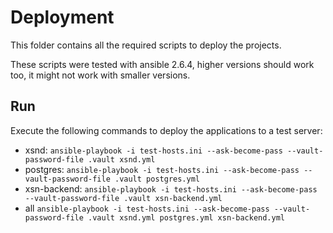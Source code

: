 # Deployment

This folder contains all the required scripts to deploy the projects.

These scripts were tested with ansible 2.6.4, higher versions should work too, it might not work with smaller versions.

## Run
Execute the following commands to deploy the applications to a test server:
- xsnd: `ansible-playbook -i test-hosts.ini --ask-become-pass --vault-password-file .vault xsnd.yml`
- postgres: `ansible-playbook -i test-hosts.ini --ask-become-pass --vault-password-file .vault postgres.yml`
- xsn-backend: `ansible-playbook -i test-hosts.ini --ask-become-pass --vault-password-file .vault xsn-backend.yml`
- all `ansible-playbook -i test-hosts.ini --ask-become-pass --vault-password-file .vault xsnd.yml postgres.yml xsn-backend.yml`
